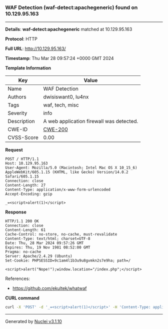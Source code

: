 ### WAF Detection (waf-detect:apachegeneric) found on 10.129.95.163

----
**Details**: **waf-detect:apachegeneric** matched at 10.129.95.163

**Protocol**: HTTP

**Full URL**: http://10.129.95.163/

**Timestamp**: Thu Mar 28 09:57:24 +0000 GMT 2024

**Template Information**

| Key | Value |
| --- | --- |
| Name | WAF Detection |
| Authors | dwisiswant0, lu4nx |
| Tags | waf, tech, misc |
| Severity | info |
| Description | A web application firewall was detected. |
| CWE-ID | [CWE-200](https://cwe.mitre.org/data/definitions/200.html) |
| CVSS-Score | 0.00 |

**Request**
```http
POST / HTTP/1.1
Host: 10.129.95.163
User-Agent: Mozilla/5.0 (Macintosh; Intel Mac OS X 10_15_6) AppleWebKit/605.1.15 (KHTML, like Gecko) Version/14.0.2 Safari/605.1.15
Connection: close
Content-Length: 27
Content-Type: application/x-www-form-urlencoded
Accept-Encoding: gzip

_=<script>alert(1)</script>
```

**Response**
```http
HTTP/1.1 200 OK
Connection: close
Content-Length: 61
Cache-Control: no-store, no-cache, must-revalidate
Content-Type: text/html; charset=UTF-8
Date: Thu, 28 Mar 2024 09:57:26 GMT
Expires: Thu, 19 Nov 1981 08:52:00 GMT
Pragma: no-cache
Server: Apache/2.4.29 (Ubuntu)
Set-Cookie: PHPSESSID=9c1am4l1b3u9u8gvmkn2s7e9ha; path=/

<script>alert("Nope!");window.location="/index.php";</script>
```

References: 
- https://github.com/ekultek/whatwaf

**CURL command**
```sh
curl -X 'POST' -d '_=<script>alert(1)</script>' -H 'Content-Type: application/x-www-form-urlencoded' -H 'Host: 10.129.95.163' -H 'User-Agent: Mozilla/5.0 (Macintosh; Intel Mac OS X 10_15_6) AppleWebKit/605.1.15 (KHTML, like Gecko) Version/14.0.2 Safari/605.1.15' 'http://10.129.95.163/'
```

----

Generated by [Nuclei v3.1.10](https://github.com/projectdiscovery/nuclei)